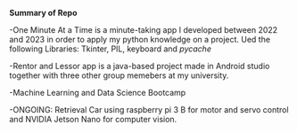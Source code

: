 **Summary of Repo**

-One Minute At a Time is a minute-taking app I developed between 2022 and 2023 in order to apply my python knowledge on a project. Ued the following Libraries: Tkinter, PIL, keyboard and _pycache_

-Rentor and Lessor app is a java-based project made in Android studio together with three other group memebers at my university.

-Machine Learning and Data Science Bootcamp

-ONGOING: Retrieval Car using raspberry pi 3 B for motor and servo control and NVIDIA Jetson Nano for computer vision.
